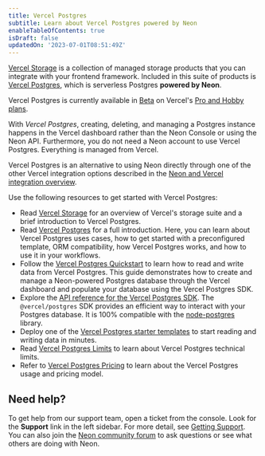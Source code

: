 ```yaml
---
title: Vercel Postgres
subtitle: Learn about Vercel Postgres powered by Neon
enableTableOfContents: true
isDraft: false
updatedOn: '2023-07-01T08:51:49Z'
---
```


[Vercel Storage](https://vercel.com/docs/storage) is a collection of managed storage products that you can integrate with your frontend framework. Included in this suite of products is [Vercel Postgres](https://vercel.com/docs/storage/vercel-postgres), which is serverless Postgres **powered by Neon**.

<YoutubeIframe embedId="gA8cHj3w5XI?start=122" />

Vercel Postgres is currently available in [Beta](https://vercel.com/docs/concepts/release-phases#beta) on Vercel's [Pro and Hobby plans](https://vercel.com/docs/concepts/payments-and-billing/pro).

With _Vercel Postgres_, creating, deleting, and managing a Postgres instance happens in the Vercel dashboard rather than the Neon Console or using the Neon API. Furthermore, you do not need a Neon account to use Vercel Postgres. Everything is managed from Vercel.

Vercel Postgres is an alternative to using Neon directly through one of the other Vercel integration options described in the [Neon and Vercel integration overview](/docs/guides/vercel-overview).

Use the following resources to get started with Vercel Postgres:

- Read [Vercel Storage](https://vercel.com/docs/storage) for an overview of Vercel's storage suite and a brief introduction to Vercel Postgres.
- Read [Vercel Postgres](https://vercel.com/docs/storage/vercel-postgres) for a full introduction. Here, you can learn about Vercel Postgres uses cases, how to get started with a preconfigured template, ORM compatibility, how Vercel Postgres works, and how to use it in your workflows.
- Follow the [Vercel Postgres Quickstart](https://vercel.com/docs/storage/vercel-postgres/quickstart) to learn how to read and write data from Vercel Postgres. This guide demonstrates how to create and manage a Neon-powered Postgres database through the Vercel dashboard and populate your database using the Vercel Postgres SDK.
- Explore the [API reference for the Vercel Postgres SDK](https://vercel.com/docs/storage/vercel-postgres/sdk). The `@vercel/postgres` SDK provides an efficient way to interact with your Postgres database. It is 100% compatible with the [node-postgres](https://node-postgres.com/) library.
- Deploy one of the [Vercel Postgres starter templates](https://vercel.com/templates?database=vercel-postgres) to start reading and writing data in minutes.
- Read [Vercel Postgres Limits](https://vercel.com/docs/storage/vercel-postgres/limits) to learn about Vercel Postgres technical limits.
- Refer to [Vercel Postgres Pricing](https://vercel.com/docs/storage/vercel-postgres/usage-and-pricing) to learn about the Vercel Postgres usage and pricing model.

## Need help?

To get help from our support team, open a ticket from the console. Look for the **Support** link in the left sidebar. For more detail, see [Getting Support](/docs/introduction/support). You can also join the [Neon community forum](https://community.neon.tech/) to ask questions or see what others are doing with Neon.
